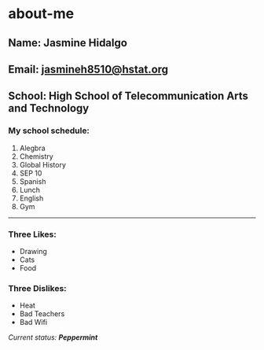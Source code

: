 # about-me

## Name: Jasmine Hidalgo
## Email: jasmineh8510@hstat.org
## School: High School of Telecommunication Arts and Technology

### My school schedule:
<ol>
    <li>Alegbra</li>
    <li>Chemistry</li>
    <li>Global History</li>
    <li>SEP 10</li>
    <li>Spanish</li>
    <li>Lunch</li>
    <li>English</li>
    <li>Gym</li>
</ol>

---

### Three Likes:
<ul>
    <li>Drawing</li>
    <li>Cats</li>
    <li>Food</li>
</ul>

### Three Dislikes:
<ul>
    <li>Heat</li>
    <li>Bad Teachers</li>
    <li>Bad Wifi</li>
</ul>

 _Current status: **Peppermint**_